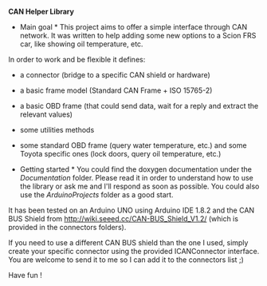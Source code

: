 **CAN Helper Library**

* Main goal *
This project aims to offer a simple interface through CAN network.
It was written to help adding some new options to a Scion FRS car, like showing oil temperature, etc.

In order to work and be flexible it defines:
* a connector (bridge to a specific CAN shield or hardware)
* a basic frame model (Standard CAN Frame + ISO 15765-2)
* a basic OBD frame (that could send data, wait for a reply and extract the relevant values)
* some utilities methods
* some standard OBD frame (query water temperature, etc.) and some Toyota specific ones (lock doors, query oil temperature, etc.)

* Getting started *
You could find the doxygen documentation under the _Documentation_ folder.
Please read it in order to understand how to use the library or ask me and I'll respond as soon as possible.
You could also use the _ArduinoProjects_ folder as a good start.

It has been tested on an Arduino UNO using Arduino IDE 1.8.2 and the CAN BUS Shield from http://wiki.seeed.cc/CAN-BUS_Shield_V1.2/ (which is provided in the connectors folders).

If you need to use a different CAN BUS shield than the one I used, simply create your specific connector using the provided ICANConnector interface.
You are welcome to send it to me so I can add it to the connectors list ;)

Have fun !